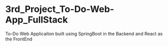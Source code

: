 # 3rd_Project_To-Do-Web-App_FullStack
To-Do Web Applicaiton built using SpringBoot in the Backend and React as the FrontEnd
